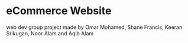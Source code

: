 # eCommerce Website
web dev group project made by Omar Mohamed, Shane Francis, Keeran Srikugan, Noor Alam and Aqib Alam

